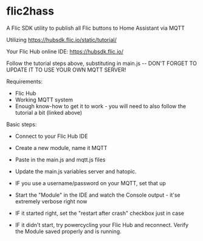 # flic2hass
A Flic SDK utility to publish all Flic buttons to Home Assistant via MQTT

Utilizing https://hubsdk.flic.io/static/tutorial/

Your Flic Hub online IDE: https://hubsdk.flic.io/

Follow the tutorial steps above, substituting in main.js -- DON'T FORGET TO UPDATE IT TO USE YOUR OWN MQTT SERVER!

Requirements:
* Flic Hub
* Working MQTT system
* Enough know-how to get it to work - you will need to also follow the tutorial a bit (linked above)

Basic steps:
* Connect to your Flic Hub IDE
* Create a new module, name it MQTT
* Paste in the main.js and mqtt.js files
* Update the main.js variables server and hatopic.
* IF you use a username/password on your MQTT, set that up
* Start the "Module" in the IDE and watch the Console output - it'se extremely verbose right now

* IF it started right, set the "restart after crash" checkbox just in case

* IF it didn't start, try powercycling your Flic Hub and reconnect. Verify the Module saved properly and is running.
